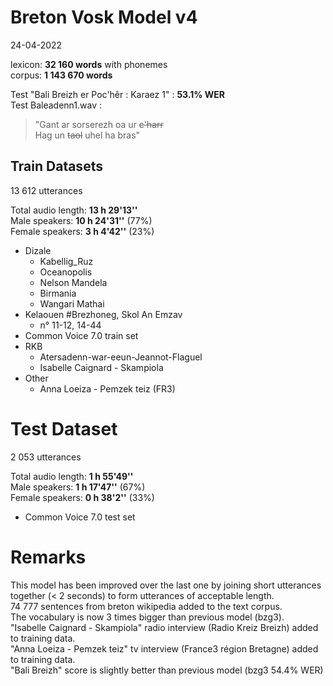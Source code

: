 # Breton Vosk Model v4

24-04-2022

lexicon: **32 160 words** with phonemes \
corpus: **1 143 670 words**

Test "Bali Breizh er Poc'hêr : Karaez 1" : **53.1% WER** \
Test Baleadenn1.wav :
> "Gant ar sorserezh oa ur <del>c'harr</del> \
> Hag un <del>taol</del> uhel ha bras"


## Train Datasets

13 612 utterances

Total audio length:	**13 h 29'13''** \
Male speakers: **10 h 24'31''**  (77%) \
Female speakers: **3 h 4'42''**    (23%)

  * Dizale
    * Kabellig_Ruz
    * Oceanopolis
    * Nelson Mandela
    * Birmania
    * Wangari Mathai
  * Kelaouen #Brezhoneg, Skol An Emzav
    * n° 11-12, 14-44
  * Common Voice 7.0 train set
  * RKB
    * Atersadenn-war-eeun-Jeannot-Flaguel
    * Isabelle Caignard - Skampiola
  * Other
    * Anna Loeiza - Pemzek teiz (FR3)



# Test Dataset

2 053 utterances

Total audio length:	**1 h 55'49''** \
Male speakers:	**1 h 17'47''**	(67%) \
Female speakers:	**0 h 38'2''**	(33%)

  * Common Voice 7.0 test set



# Remarks

This model has been improved over the last one by joining short utterances together (< 2 seconds) to form utterances of acceptable length. \
74 777 sentences from breton wikipedia added to the text corpus. \
The vocabulary is now 3 times bigger than previous model (bzg3). \
"Isabelle Caignard - Skampiola" radio interview (Radio Kreiz Breizh) added to training data. \
"Anna Loeiza - Pemzek teiz" tv interview (France3 région Bretagne) added to training data. \
"Bali Breizh" score is slightly better than previous model (bzg3 54.4% WER)
